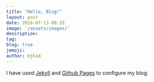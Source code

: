```yaml
---
title: "Hello, Blog!"
layout: post
date: 2016-07-13 08:33
image: '/assets/images/'
description:
tag:
blog: true
jemoji:
author: mjkim
---
```


I have used [Jekyll](https://jekyllrb.com/) and [Github Pages](https://pages.github.com/) to configure my blog.
